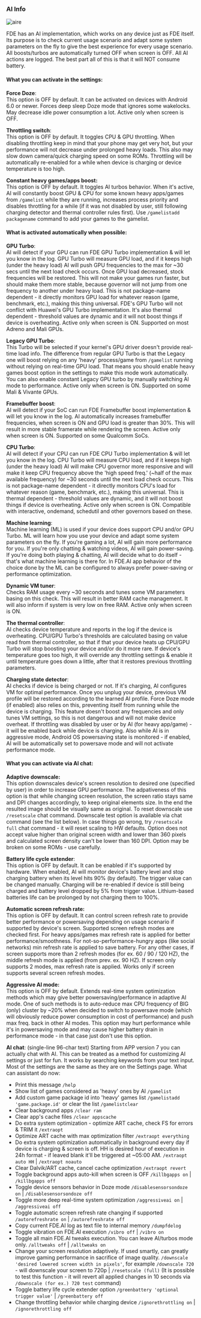 ### AI Info
![aire](https://github.com/feravolt/FDE.AI-docs/blob/master/aire.png?raw=true)

FDE has an AI implementation, which works on any device just as FDE itself. Its purpose is to check current usage scenario and adapt some system parameters on the fly to give the best experience for every usage scenario. All boosts/turbos are automatically turned OFF when screen is OFF. All AI actions are logged. The best part all of this is that it will NOT consume battery.

#### What you can activate in the settings:
**Force Doze**:\
This option is OFF by default. It can be activated on devices with Android 6.0 or newer. Forces deep sleep Doze mode that ignores some wakelocks. May decrease idle power consumption a lot.
Active only when screen is OFF.

**Throttling switch**:\
This option is OFF by default. It toggles CPU & GPU throttling. When disabling throttling keep in mind that your phone may get very hot, but your performance will not decrease under prolonged heavy loads. This also may slow down camera/quick charging speed on some ROMs. Throttling will be automatically re-enabled for a while when device is charging or device temperature is too high.

**Constant heavy games/apps boost:**\
This option is OFF by default. It toggles AI turbos behavior. When it's active, AI will constantly boost GPU & CPU for some known heavy apps/games from `/gamelist` while they are running, increases process priority and disables throttling for a while (if it was not disabled by user, still following charging detector and thermal controller rules first). Use `/gamelistadd packagename` command to add your games to the gamelist.

#### What is activated automatically when possible:
**GPU Turbo**:\
AI will detect if your GPU can run FDE GPU Turbo implementation & will let you know in the log. GPU Turbo will measure GPU load, and if it keeps high (under the heavy load) AI will push GPU frequencies to the max for ~30 secs until the next load check occurs. Once GPU load decreased, stock frequencies will be restored. This will not make your games run faster, but should make them more stable, because governor will not jump from one frequency to another under heavy load. This is not package-name dependent - it directly monitors GPU load for whatever reason (game, benchmark, etc.), making this thing universal. FDE's GPU Turbo will not conflict with Huawei's GPU Turbo implementation. It's also thermal dependent - threshold values are dynamic and it will not boost things if device is overheating.
Active only when screen is ON. Supported on most Adreno and Mali GPUs.

**Legacy GPU Turbo**:\
This Turbo will be selected if your kernel's GPU driver doesn't provide real-time load info. The difference from regular GPU Turbo is that the Legacy one will boost relying on any 'heavy' process/game from `/gamelist` running without relying on real-time GPU load. That means you should enable heavy games boost option in the settings to make this mode work automatically. You can also enable constant Legacy GPU turbo by manually switching AI mode to performance.
Active only when screen is ON. Supported on some Mali & Vivante GPUs.

**Framebuffer boost**:\
AI will detect if your SoC can run FDE Framebuffer boost implementation & will let you know in the log. AI automatically increases framebuffer frequencies, when screen is ON and GPU load is greater than 30%. This will result in more stable framerate while rendering the screen.
Active only when screen is ON. Supported on some Qualcomm SoCs.

**CPU Turbo**:\
AI will detect if your CPU can run FDE CPU Turbo implementation & will let you know in the log. CPU Turbo will measure CPU load, and if it keeps high (under the heavy load) AI will make CPU governor more responsive and will make it keep CPU frequency above the 'high speed freq.' (~half of the max available frequency) for ~30 seconds until the next load check occurs. This is not package-name dependent - it directly monitors CPU's load for whatever reason (game, benchmark, etc.), making this universal. This is thermal dependent - threshold values are dynamic, and it will not boost things if device is overheating.
Active only when screen is ON. Compatible with interactive, ondemand, schedutil and other governors based on these.

**Machine learning**:\
Machine learning (ML) is used if your device does support CPU and/or GPU Turbo. ML will learn how you use your device and adapt some system parameters on the fly. If you're gaming a lot, AI will gain more performance for you. If you're only chatting & watching videos, AI will gain power-saving. If you're doing both playing & chatting, AI will decide what to do itself - that's what machine learning is there for. In FDE.AI app behavior of the choice done by the ML can be configured to always prefer power-saving or performance optimization.

**Dynamic VM tuner**:\
Checks RAM usage every ~30 seconds and tunes some VM parameters basing on this check. This will result in better RAM cache management. It will also inform if system is very low on free RAM.
Active only when screen is ON.

**The thermal controller**:\
AI checks device temperature and reports in the log if the device is overheating. CPU/GPU Turbo's thresholds are calculated basing on value read from thermal controller, so that if that your device heats up CPU/GPU Turbo will stop boosting your device and/or do it more rare. If device's temperature goes too high, it will override any throttling settings & enable it until temperature goes down a little, after that it restores previous throttling parameters.

**Charging state detector**:\
AI checks if device is being charged or not. If it's charging, AI configures VM for optimal performance. Once you unplug your device, previous VM profile will be restored according to the learned AI profile. Force Doze mode (if enabled) also relies on this, preventing itself from running while the device is charging.
This feature doesn't boost any frequencies and only tunes VM settings, so this is not dangerous and will not make device overheat. If throttling was disabled by user or by AI (for heavy app/game) - it will be enabled back while device is charging.
Also while AI is in aggressive mode, Android OS powersaving state is monitored - if enabled, AI will be automatically set to powersave mode and will not activate performance mode.

#### What you can activate via AI chat:
**Adaptive downscale:**\
This option downscales device's screen resolution to desired one (specified by user) in order to increase GPU performance. The adpativeness of this option is that while changing screen resolution, the screen ratio stays same and DPI changes accordingly, to keep original elements size. In the end the resulted image should be visually same as original.
To reset downscale use `/resetscale` chat command. Downscale test option is available via chat command (see the list below). In case things go wrong, try `/resetscale full` chat command - it will reset scaling to HW defaults.
Option does not accept value higher than original screen width and lower than 360 pixels and calculated screen density can't be lower than 160 DPI. Option may be broken on some ROMs - use carefully.

**Battery life cycle extender**:\
This option is OFF by default. It can be enabled if it's supported by hardware. When enabled, AI will monitor device's battery level and stop charging battery when its level hits 90% (by default). The trigger value can be changed manually. Charging will be re-enabled if device is still being charged and battery level dropped by 5% from trigger value. Lithium-based batteries life can be prolonged by not charging them to 100%.

**Automatic screen refresh rate:**\
This option is OFF by default. It can control screen refresh rate to provide better performance or powersaving depending on usage scenario if supported by device's screen.
Supported screen refresh modes are checked first. For heavy apps/games max refresh rate is applied for better performance/smoothness. For not-so-performance-hungry apps (like social networks) min refresh rate is applied to save battery. For any other cases, if screen supports more than 2 refresh modes (for ex. 60 / 90 / 120 HZ), the middle refresh mode is applied (from prev. ex. 90 HZ). If screen only supports 2 modes, max refresh rate is applied.
Works only if screen supports several screen refresh modes.

**Aggressive AI mode:**\
This option is OFF by default. Extends real-time system optimization methods which may give better powersaving/performance in adaptive AI mode.
One of such methods is to auto-reduce max CPU frequency of BIG (only) cluster by ~20% when decided to switch to powersave mode (which will obviously reduce power consumption in cost of performance) and push max freq. back in other AI modes.
This option may hurt performance while it's in powersaving mode and may cause higher battery drain in performance mode - in that case just don't use this option.

**AI chat**: (single-line 96-char text)
Starting from APP version 7 you can actually chat with AI. This can be treated as a method for customizing AI settings or just for fun. It works by searching keywords from your text input. Most of the settings are the same as they are on the Settings page.
What can assistant do now:
- Print this message `/help`
- Show list of games considered as 'heavy' ones by AI `/gamelist`
- Add custom game package id into 'heavy' games list `/gamelistadd 'game.package.id'` or clear the list `/gamelistclear`
- Clear background apps `/clear ram`
- Clear app's cache files `/clear appscache`
- Do extra system optimization - optimize ART cache, check FS for errors & TRIM it `/extraopt`
- Optimize ART cache with max optimization filter `/extraopt everything`
- Do extra system optimization automatically in background every day if device is charging & screen is off. HH is desired hour of execution in 24h format - if leaved blank it'll be triggered at ~05:00 AM. `/extraopt auto HH` | `/extraopt noauto`
- Clear Dalvik/ART cache, cancel cache optimization `/extraopt revert`
- Toggle background apps auto-kill when screen is OFF `/killbgapps on` | `/killbgapps off`
- Toggle device sensors behavior in Doze mode `/disablesensorsondoze on` | `/disablesensorsondoze off`
- Toggle more deep real-time system optimization `/aggressiveai on` | `/aggressiveai off`
- Toggle automatic screen refresh rate changing if supported `/autorefreshrate on` | `/autorefreshrate off`
- Copy current FDE.AI log as text file to internal memory `/dumpfdelog`
- Toggle vibration on FDE.AI execution `/vibro off` | `/vibro on`
- Toggle all main FDE.AI tweaks execution. You can leave AI/turbos mode only. `/alltweaks off` | `/alltweaks on`
- Change your screen resolution adaptively. If used smartly, can greatly improve gaming performance in sacrifice of image quality. `/downscale 'desired lowered screen width in pixels'`, for example `/downscale 720` - will downscale your screen to 720p | `/resetscale (full)` (It is possible to test this function - it will revert all applied changes in 10 seconds via `/downscale (for ex.) 720 test` command)
- Toggle battery life cycle extender option `/greenbattery 'optional trigger value'` | `/greenbattery off`
- Change throttling behavior while charging device `/ignorethrottling on` | `/ignorethrottling off`

